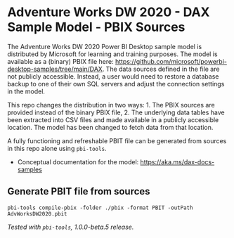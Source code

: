 # Adventure Works DW 2020 - DAX Sample Model - PBIX Sources

The Adventure Works DW 2020 Power BI Desktop sample model is distributed by Microsoft for learning and training purposes. The model is available as a (binary) PBIX file here: <https://github.com/microsoft/powerbi-desktop-samples/tree/main/DAX>. The data sources defined in the file are not publicly accessible. Instead, a user would need to restore a database backup to one of their own SQL servers and adjust the connection settings in the model.

This repo changes the distribution in two ways: 1. The PBIX sources are provided instead of the binary PBIX file, 2. The underlying data tables have been extracted into CSV files and made available in a publicly accessible location. The model has been changed to fetch data from that location.

A fully functioning and refreshable PBIT file can be generated from sources in this repo alone using `pbi-tools`.

- Conceptual documentation for the model: <https://aka.ms/dax-docs-samples>

## Generate PBIT file from sources

    pbi-tools compile-pbix -folder ./pbix -format PBIT -outPath AdvWorksDW2020.pbit

_Tested with `pbi-tools`, 1.0.0-beta.5 release._
